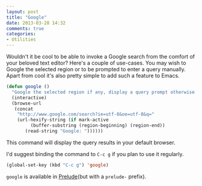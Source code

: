 ```yaml
---
layout: post
title: "Google"
date: 2013-03-28 14:32
comments: true
categories:
- Utilities
---
```


Wouldn't it be cool to be able to invoke a Google search from the
comfort of your beloved text editor? Here's a couple of use-cases. You
may wish to Google the selected region or to be prompted to enter a
query manually. Apart from cool it's also pretty simple to add such a
feature to Emacs.

``` cl
(defun google ()
  "Google the selected region if any, display a query prompt otherwise."
  (interactive)
  (browse-url
   (concat
    "http://www.google.com/search?ie=utf-8&oe=utf-8&q="
    (url-hexify-string (if mark-active
         (buffer-substring (region-beginning) (region-end))
       (read-string "Google: "))))))
```

This command will display the query results in your default browser.

I'd suggest binding the command to `C-c g` if you plan to use it regularly.

``` cl
(global-set-key (kbd "C-c g") 'google)
```

`google` is available in
[Prelude](https://github.com/bbatsov/prelude)(but with a `prelude-`
prefix).
